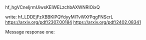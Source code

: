 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

write: 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
https://arxiv.org/pdf/2307.00184
https://arxiv.org/pdf/2402.08341


Message response one:


